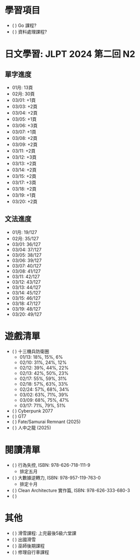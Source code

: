 
# 學習項目

- ( ) Go 課程?
- ( ) 資料處理課程?

# 日文學習: JLPT 2024 第二回 N2

## 單字進度

- 01月: 13頁
- 02月: 30頁
- 03/01: +1頁
- 03/03: +2頁
- 03/04: +2頁
- 03/05: +1頁
- 03/06: +3頁
- 03/07: +1頁
- 03/08: +2頁
- 03/09: +2頁
- 03/11: +2頁
- 03/12: +3頁
- 03/13: +2頁
- 03/14: +2頁
- 03/15: +2頁
- 03/17: +3頁
- 03/18: +2頁
- 03/19: +1頁
- 03/20: +2頁

## 文法進度

- 01月: 19/127
- 02月: 35/127
- 03/01: 36/127
- 03/04: 37/127
- 03/05: 38/127
- 03/06: 39/127
- 03/07: 40/127
- 03/08: 41/127
- 03/11: 42/127
- 03/12: 43/127
- 03/13: 44/127
- 03/14: 45/127
- 03/15: 46/127
- 03/18: 47/127
- 03/19: 48/127
- 03/20: 49/127

# 遊戲清單

- ( ) 十三機兵防衛圈
  - 01/13: 18%, 15%, 6%
  - 02/10: 31%, 24%, 12%
  - 02/12: 39%, 44%, 22%
  - 02/13: 42%, 50%, 23%
  - 02/17: 55%, 59%, 31%
  - 02/18: 57%, 63%, 33%
  - 02/24: 57%, 68%, 34%
  - 03/02: 63%, 71%, 39%
  - 03/09: 68%, 75%, 47%
  - 03/17: 71%, 79%, 51%
- ( ) Cyberpunk 2077
- ( ) GT7
- ( ) Fate/Samurai Remnant (2025)
- ( ) 人中之龍 (2025)

# 閱讀清單

- ( ) 行為失控, ISBN: 978-626-718-111-9
  - 排定五月
- ( ) 大數據逆轉力, ISBN: 978-957-119-763-0
  - 排定十月
- ( ) Clean Architecture 實作篇, ISBN: 978-626-333-680-3
- ( )

# 其他

- ( ) 滑雪課程: 上完最後5級六堂課
- ( ) 出國滑雪
- ( ) 巫師後期課程
- ( ) 修理自行車課程
